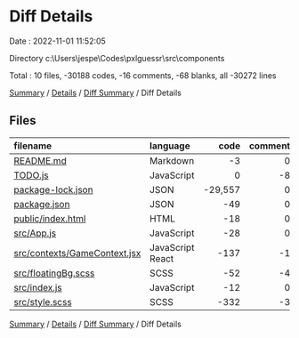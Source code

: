# Diff Details

Date : 2022-11-01 11:52:05

Directory c:\\Users\\jespe\\Codes\\pxlguessr\\src\\components

Total : 10 files,  -30188 codes, -16 comments, -68 blanks, all -30272 lines

[Summary](results.md) / [Details](details.md) / [Diff Summary](diff.md) / Diff Details

## Files
| filename | language | code | comment | blank | total |
| :--- | :--- | ---: | ---: | ---: | ---: |
| [README.md](/README.md) | Markdown | -3 | 0 | -3 | -6 |
| [TODO.js](/TODO.js) | JavaScript | 0 | -8 | -3 | -11 |
| [package-lock.json](/package-lock.json) | JSON | -29,557 | 0 | -1 | -29,558 |
| [package.json](/package.json) | JSON | -49 | 0 | -1 | -50 |
| [public/index.html](/public/index.html) | HTML | -18 | 0 | -2 | -20 |
| [src/App.js](/src/App.js) | JavaScript | -28 | 0 | -4 | -32 |
| [src/contexts/GameContext.jsx](/src/contexts/GameContext.jsx) | JavaScript React | -137 | -1 | -15 | -153 |
| [src/floatingBg.scss](/src/floatingBg.scss) | SCSS | -52 | -4 | -4 | -60 |
| [src/index.js](/src/index.js) | JavaScript | -12 | 0 | -2 | -14 |
| [src/style.scss](/src/style.scss) | SCSS | -332 | -3 | -33 | -368 |

[Summary](results.md) / [Details](details.md) / [Diff Summary](diff.md) / Diff Details